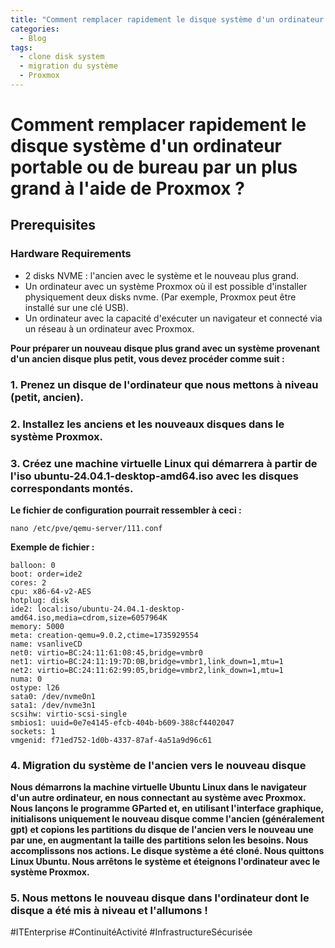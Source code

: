 ```yaml
---
title: "Comment remplacer rapidement le disque système d'un ordinateur portable ou de bureau par un plus grand à l'aide de Proxmox ?"
categories:
  - Blog
tags:
  - clone disk system
  - migration du système
  - Proxmox
---
```


#  Comment remplacer rapidement le disque système d'un ordinateur portable ou de bureau par un plus grand à l'aide de Proxmox ?

## Prerequisites

### Hardware Requirements
- 2 disks NVME : l'ancien avec le système et le nouveau plus grand.
- Un ordinateur avec un système Proxmox où il est possible d'installer physiquement deux disks nvme. (Par exemple, Proxmox peut être installé sur une clé USB).
- Un ordinateur avec la capacité d'exécuter un navigateur et connecté via un réseau à un ordinateur avec Proxmox.

**Pour préparer un nouveau disque plus grand avec un système provenant d'un ancien disque plus petit, vous devez procéder comme suit :**

### 1. Prenez un disque de l'ordinateur que nous mettons à niveau (petit, ancien).
### 2. Installez les anciens et les nouveaux disques dans le système Proxmox.
### 3. Créez une machine virtuelle Linux qui démarrera à partir de l'iso ubuntu-24.04.1-desktop-amd64.iso avec les disques correspondants montés.

**Le fichier de configuration pourrait ressembler à ceci :**
```
nano /etc/pve/qemu-server/111.conf
```
**Exemple de fichier :**
```
balloon: 0
boot: order=ide2
cores: 2
cpu: x86-64-v2-AES
hotplug: disk
ide2: local:iso/ubuntu-24.04.1-desktop-amd64.iso,media=cdrom,size=6057964K
memory: 5000
meta: creation-qemu=9.0.2,ctime=1735929554
name: vsanliveCD
net0: virtio=BC:24:11:61:08:45,bridge=vmbr0
net1: virtio=BC:24:11:19:7D:0B,bridge=vmbr1,link_down=1,mtu=1
net2: virtio=BC:24:11:62:99:05,bridge=vmbr2,link_down=1,mtu=1
numa: 0
ostype: l26
sata0: /dev/nvme0n1
sata1: /dev/nvme3n1
scsihw: virtio-scsi-single
smbios1: uuid=0e7e4145-efcb-404b-b609-388cf4402047
sockets: 1
vmgenid: f71ed752-1d0b-4337-87af-4a51a9d96c61

```
### 4. Migration du système de l'ancien vers le nouveau disque
**Nous démarrons la machine virtuelle Ubuntu Linux dans le navigateur d'un autre ordinateur, en nous connectant au système avec Proxmox. Nous lançons le programme GParted et, en utilisant l'interface graphique, initialisons uniquement le nouveau disque comme l'ancien (généralement gpt) et copions les partitions du disque de l'ancien vers le nouveau une par une, en augmentant la taille des partitions selon les besoins. Nous accomplissons nos actions. Le disque système a été cloné. Nous quittons Linux Ubuntu. Nous arrêtons le système et éteignons l'ordinateur avec le système Proxmox.**
### 5. Nous mettons le nouveau disque dans l'ordinateur dont le disque a été mis à niveau et l'allumons !


#ITEnterprise #ContinuitéActivité #InfrastructureSécurisée
